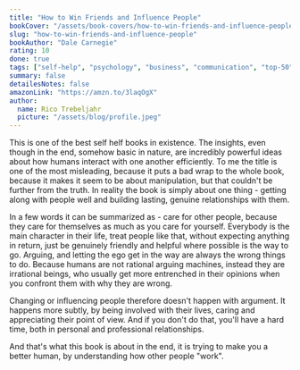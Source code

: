 ```yaml
---
title: "How to Win Friends and Influence People"
bookCover: "/assets/book-covers/how-to-win-friends-and-influence-people.jpg"
slug: "how-to-win-friends-and-influence-people"
bookAuthor: "Dale Carnegie"
rating: 10
done: true
tags: ["self-help", "psychology", "business", "communication", "top-50"]
summary: false
detailesNotes: false
amazonLink: "https://amzn.to/3laqOgX"
author:
  name: Rico Trebeljahr
  picture: "/assets/blog/profile.jpeg"
---
```


This is one of the best self helf books in existence. The insights, even though in the end, somehow basic in nature, are incredibly powerful ideas about how humans interact with one another efficiently. To me the title is one of the most misleading, because it puts a bad wrap to the whole book, because it makes it seem to be about manipulation, but that couldn't be further from the truth. In reality the book is simply about one thing - getting along with people well and building lasting, genuine relationships with them. 

In a few words it can be summarized as - care for other people, because they care for themselves as much as you care for yourself. Everybody is the main character in their life, treat people like that, without expecting anything in return, just be genuinely friendly and helpful where possible is the way to go. Arguing, and letting the ego get in the way are always the wrong things to do. Because humans are not rational arguing machines, instead they are irrational beings, who usually get more entrenched in their opinions when you confront them with why they are wrong. 

Changing or influencing people therefore doesn't happen with argument. It happens more subtly, by being involved with their lives, caring and appreciating their point of view. And if you don't do that, you'll have a hard time, both in personal and professional relationships. 

And that's what this book is about in the end, it is trying to make you a better human, by understanding how other people "work". 

